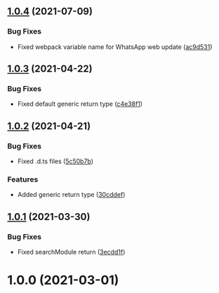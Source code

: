 ## [1.0.4](https://github.com/wppconnect-team/wppconnect-loader/compare/v1.0.3...v1.0.4) (2021-07-09)


### Bug Fixes

* Fixed webpack variable name for WhatsApp web update ([ac9d531](https://github.com/wppconnect-team/wppconnect-loader/commit/ac9d53177f37c5749289ff10eeddbcb2b4104849))



## [1.0.3](https://github.com/wppconnect-team/wppconnect-loader/compare/v1.0.2...v1.0.3) (2021-04-22)


### Bug Fixes

* Fixed default generic return type ([c4e38f1](https://github.com/wppconnect-team/wppconnect-loader/commit/c4e38f19b04165ec1a5d52471157e7ea32d1112e))



## [1.0.2](https://github.com/wppconnect-team/wppconnect-loader/compare/v1.0.1...v1.0.2) (2021-04-21)


### Bug Fixes

* Fixed .d.ts files ([5c50b7b](https://github.com/wppconnect-team/wppconnect-loader/commit/5c50b7bb992d9dd05cd7efb14c2c40f5d9983f5c))


### Features

* Added generic return type ([30cddef](https://github.com/wppconnect-team/wppconnect-loader/commit/30cddef9130ba6072ebaf4ebb2994d8f1cd7aa40))



## [1.0.1](https://github.com/wppconnect-team/wppconnect-loader/compare/v1.0.0...v1.0.1) (2021-03-30)


### Bug Fixes

* Fixed searchModule return ([3ecdd1f](https://github.com/wppconnect-team/wppconnect-loader/commit/3ecdd1f13076ed0f1f552d595e04f7d150b0c4e0))



# 1.0.0 (2021-03-01)



